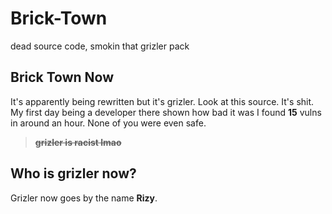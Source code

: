# Brick-Town
dead source code,
smokin that grizler pack

## Brick Town Now

It's apparently being rewritten but it's grizler. Look at this source. It's shit. My first day being a developer there shown how bad it was I found **15** vulns in around an hour. None of you were even safe.

> **~~grizler is racist lmao~~**

## Who is grizler now?
Grizler now goes by the name **Rizy**.
